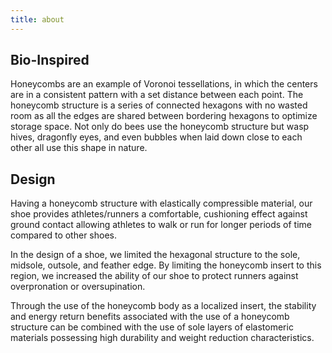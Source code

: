 ```yaml
---
title: about
---
```


## Bio-Inspired

Honeycombs are an example of Voronoi tessellations, in which the centers are in a consistent pattern with a set distance between each point. The honeycomb structure is a series of connected hexagons with no wasted room as all the edges are shared between bordering hexagons to optimize storage space. Not only do bees use the honeycomb structure but wasp hives, dragonfly eyes, and even bubbles when laid down close to each other all use this shape in nature.

## Design

Having a honeycomb structure with elastically compressible material, our shoe provides athletes/runners a comfortable, cushioning effect against ground contact allowing athletes to walk or run for longer periods of time compared to other shoes.

In the design of a shoe, we limited the hexagonal structure to the sole, midsole, outsole, and feather edge. By limiting the honeycomb insert to this region, we increased the ability of our shoe to protect runners against overpronation or oversupination.

Through the use of the honeycomb body as a localized insert, the stability and energy return benefits associated with the use of a honeycomb structure can be combined with the use of sole layers of elastomeric materials possessing high durability and weight reduction characteristics.
